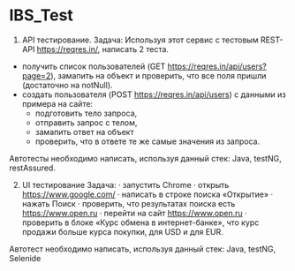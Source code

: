 # IBS_Test
1. API тестирование.
Задача: Используя этот сервис с тестовым REST-API https://reqres.in/, написать 2 теста.
* получить список пользователей (GET  https://reqres.in/api/users?page=2), замапить на объект и проверить, что все поля пришли (достаточно на notNull).
* создать пользователя (POST https://reqres.in/api/users) с данными из примера на сайте: 
    - подготовить тело запроса, 
    - отправить запрос с телом, 
    - замапить ответ на объект 
    - проверить, что в ответе те же самые значения из запроса.

Автотесты необходимо написать,  используя данный стек:
Java, testNG, restAssured.

2. UI тестирование
Задача:
· запустить Chrome
· открыть https://www.google.com/
· написать в строке поиска «Открытие»
· нажать Поиск
· проверить, что результатах поиска есть https://www.open.ru
· перейти на сайт https://www.open.ru
· проверить в блоке «Курс обмена в интернет-банке», что курс продажи больше курса покупки, для USD и для EUR.

Автотест необходимо написать,  используя данный стек:
Java, testNG, Selenide
